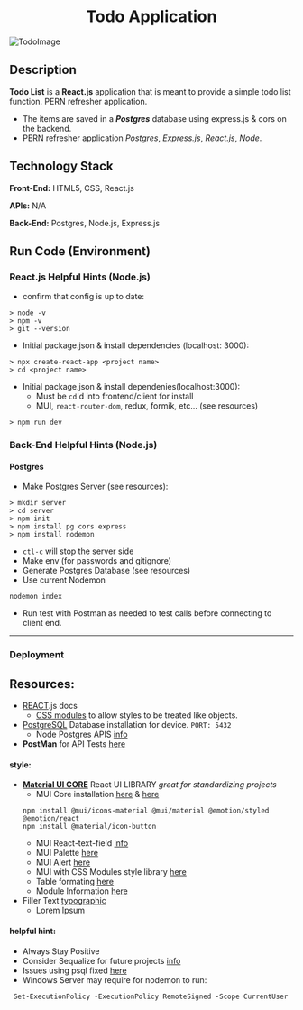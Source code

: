 <h1 align="center">Todo Application</h1>

![TodoImage](https://github.com/Nelson00011/boho/assets/112737682/693efd03-09ba-4270-8e05-4ae8bb127f0a)
## Description
**Todo List** is a **React.js** application that is meant to provide a simple todo list function. PERN refresher application.
- The items are saved in a ***Postgres*** database using express.js & cors on the backend. 
- PERN refresher application *Postgres*, *Express.js*, *React.js*, *Node*.


## Technology Stack
**Front-End:** HTML5, CSS, React.js

**APIs:**  N/A

**Back-End:**  Postgres, Node.js, Express.js


## Run Code (Environment)
### React.js Helpful Hints (Node.js)
- confirm that config is up to date:

```
> node -v
> npm -v
> git --version
```

- Initial package.json & install dependencies (localhost: 3000):
```
> npx create-react-app <project name>
> cd <project name>
```
- Initial package.json & install dependenies(localhost:3000):
    - Must be `cd`'d into frontend/client for install
    - MUI, `react-router-dom`, redux, formik, etc... (see resources)
```
> npm run dev
```

### Back-End Helpful Hints (Node.js)
#### Postgres
- Make Postgres Server (see resources):
```
> mkdir server
> cd server
> npm init
> npm install pg cors express
> npm install nodemon
```
- `ctl-c` will stop the server side
- Make env (for passwords and gitignore)
- Generate Postgres Database (see resources)
- Use current Nodemon
```
nodemon index
```
- Run test with Postman as needed to test calls before connecting to client end.
--------------------------------------------------
### Deployment


## Resources:
- [REACT](https://react.dev/).js docs
    - [CSS modules](https://create-react-app.dev/docs/adding-a-css-modules-stylesheet/) to allow styles to be treated like objects.
- [PostgreSQL](https://www.postgresql.org/) Database installation for device. `PORT: 5432`
    - Node Postgres APIS [info](https://node-postgres.com/apis/pool)
- **PostMan** for API Tests [here](https://www.postman.com/)


#### **style:** 
- **[Material UI CORE](https://mui.com/)** React UI LIBRARY *great for standardizing projects*
    - MUI Core installation [here](https://www.npmjs.com/package/@mui/material) & [here](https://mui.com/material-ui/getting-started/installation/)
    ```
    npm install @mui/icons-material @mui/material @emotion/styled @emotion/react
    npm install @material/icon-button
    ```
    - MUI React-text-field [info](https://mui.com/material-ui/react-text-field/)
    - MUI Palette [here](https://mui.com/material-ui/customization/palette/)
    - MUI Alert [here](https://mui.com/material-ui/react-alert/)
    - MUI with CSS Modules style library [here](https://mui.com/material-ui/guides/interoperability/)
    - Table formating [here](https://mui.com/material-ui/react-table/#basic-table)
    - Module Information [here](https://mui.com/material-ui/react-modal/)
- Filler Text [typographic](https://generator.lorem-ipsum.info/)
    - Lorem Ipsum 


#### **helpful hint:** 
- Always Stay Positive 
- Consider Sequalize for future projects [info](https://sequelize.org/)
- Issues using psql fixed [here](https://stackoverflow.com/questions/44272416/how-to-add-a-folder-to-path-environment-variable-in-windows-10-with-screensho)
- Windows Server may require for nodemon to run:
```
 Set-ExecutionPolicy -ExecutionPolicy RemoteSigned -Scope CurrentUser
 ```